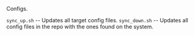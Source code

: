 Configs.

`sync_up.sh` -- Updates all target config files.
`sync_down.sh` -- Updates all config files in the repo with the ones found on the system.

